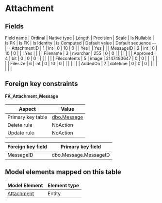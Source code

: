 ﻿Attachment
============

## Fields

Field name | Ordinal | Native type | Length | Precision | Scale | Is Nullable | Is PK | Is FK | Is Identity | Is Computed  | Default value | Default sequence
--|--
AttachmentID | 1 | int | 0 | 10 | 0 |  | Yes |  | Yes |  |  | 
MessageID | 2 | int | 0 | 10 | 0 |  |  | Yes |  |  |  | 
Filename | 3 | nvarchar | 255 | 0 | 0 |  |  |  |  |  |  | 
Approved | 4 | bit | 0 | 0 | 0 |  |  |  |  |  |  | 
Filecontents | 5 | image | 2147483647 | 0 | 0 |  |  |  |  |  |  | 
Filesize | 6 | int | 0 | 10 | 0 |  |  |  |  |  |  | 
AddedOn | 7 | datetime | 0 | 0 | 0 |  |  |  |  |  |  | 

## Foreign key constraints

#### FK_Attachment_Message

Aspect | Value
--|--
Primary key table | [dbo.Message](../dbo/Message.htm)
Delete rule | NoAction
Update rule | NoAction 

Foreign key field | Primary key field
--|--
MessageID | dbo.Message.MessageID

## Model elements mapped on this table

Model Element | Element type
--|--
[Attachment](../../../EntityModel/_DefaultGroup/Entities/Attachment.htm) | Entity
